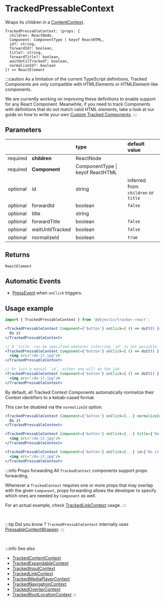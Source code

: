 # TrackedPressableContext

Wraps its children in a [ContentContext](/taxonomy/reference/location-contexts/ContentContext.md).

```tsx
TrackedPressableContext: (props: { 
  children: ReactNode,
  Component: ComponentType | keyof ReactHTML,
  id?: string,
  forwardId?: boolean,
  title?: string,
  forwardTitle?: boolean,
  waitUntilTracked?: boolean,
  normalizeId?: boolean
}) => ReactElement
```

:::caution
As a limitation of the current TypeScript definitions, Tracked Components are only compatible with HTMLElements or HTMLElement-like components.

We are currently working on improving these definitions to enable support for any React Component. Meanwhile, if you need to track Components with definitions that do not match valid HTML elements, take a look at our guide on how to write your own [Custom Tracked Components](/tracking/react/how-to-guides/custom-components.md).
:::

## Parameters
|          |                  | type                                 | default value                       |
|:--------:|:-----------------|:-------------------------------------|:------------------------------------|
| required | **children**     | ReactNode                            |                                     |
| required | **Component**    | ComponentType &vert; keyof ReactHTML |                                     |
| optional | id               | string                               | inferred from `children` or `title` |
| optional | forwardId        | boolean                              | `false`                             |
| optional | title            | string                               |                                     |
| optional | forwardTitle     | boolean                              | `false`                             |
| optional | waitUntilTracked | boolean                              | `false`                             |
| optional | normalizeId      | boolean                              | `true`                              |

## Returns
`ReactElement`

## Automatic Events
- [PressEvent](/taxonomy/reference/events/PressEvent.md) when `onClick` triggers.

## Usage example

```jsx
import { TrackedPressableContext } from '@objectiv/tracker-react';
```

```jsx
<TrackedPressableContext Component={'button'} onClick={ () => doIt() }>
  Do it
</TrackedPressableContext>

// A `title` can be specified whenever inferring 'id' is not possible
<TrackedPressableContext Component={'button'} onClick={ () => doIt() } title={'Do it'}>
  <img src="/do-it.jpg"/>
</TrackedPressableContext>

// Or just a manual `id`, either one will do the job
<TrackedPressableContext Component={'button'} onClick={ () => doIt() } id={'do-it'}>
  <img src="/do-it.jpg"/>
</TrackedPressableContext>
```

By default, all Tracked Context Components automatically normalize their Context identifiers to a kebab-cased format.

This can be disabled via the  `normalizeId` option:

```jsx
<TrackedPressableContext Component={'button'} onClick={...} normalizeId={false}>
  Do it
</TrackedPressableContext>

<TrackedPressableContext Component={'button'} onClick={...} title={'Do it'} normalizeId={false}>
  <img src="/do-it.jpg"/>
</TrackedPressableContext>

<TrackedPressableContext Component={'button'} onClick={...} id={'Do it'} normalizeId={false}>
  <img src="/do-it.jpg"/>
</TrackedPressableContext>
```

:::info Props forwarding
All `TrackedContext` components support props forwarding,

Whenever a `TrackedContext` requires one or more props that may overlap with the given `Component`, props forwarding allows the
developer to specify which ones are needed by `Component` as well.

For an actual example, check [TrackedLinkContext](/tracking/react/api-reference/trackedContexts/TrackedLinkContext.md#components) usage.
:::

<br />

:::tip Did you know ?
`TrackedPressableContext` internally uses [PressableContextWrapper](/tracking/react/api-reference/locationWrappers/PressableContextWrapper.md).
:::

<br />

:::info See also
- [TrackedContentContext](/tracking/react/api-reference/trackedContexts/TrackedContentContext.md)
- [TrackedExpandableContext](/tracking/react/api-reference/trackedContexts/TrackedExpandableContext.md)
- [TrackedInputContext](/tracking/react/api-reference/trackedContexts/TrackedInputContext.md)
- [TrackedLinkContext](/tracking/react/api-reference/trackedContexts/TrackedLinkContext.md)
- [TrackedMediaPlayerContext](/tracking/react/api-reference/trackedContexts/TrackedMediaPlayerContext.md)
- [TrackedNavigationContext](/tracking/react/api-reference/trackedContexts/TrackedNavigationContext.md)
- [TrackedOverlayContext](/tracking/react/api-reference/trackedContexts/TrackedOverlayContext.md)
- [TrackedRootLocationContext](/tracking/react/api-reference/trackedContexts/TrackedRootLocationContext.md)
:::
